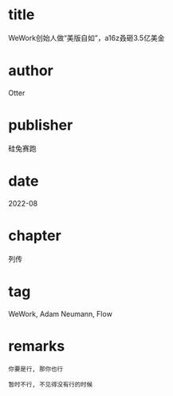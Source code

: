# title
WeWork创始人做“美版自如”，a16z叒砸3.5亿美金

# author
Otter

# publisher
硅兔赛跑

# date
2022-08

# chapter
列传

# tag
WeWork, Adam Neumann, Flow

# remarks
`你要是行, 那你也行`

`暂时不行, 不见得没有行的时候`
